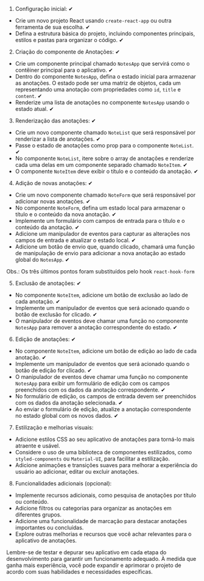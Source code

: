 1. Configuração inicial: ✔

- Crie um novo projeto React usando `create-react-app` ou outra ferramenta de sua escolha. ✔
- Defina a estrutura básica do projeto, incluindo componentes principais, estilos e pastas para organizar o código. ✔

2. Criação do componente de Anotações: ✔

- Crie um componente principal chamado `NotesApp` que servirá como o contêiner principal para o aplicativo. ✔
- Dentro do componente `NotesApp`, defina o estado inicial para armazenar as anotações. O estado pode ser uma matriz de objetos, cada um representando uma anotação com propriedades como `id`, `title` e `content`. ✔
- Renderize uma lista de anotações no componente `NotesApp` usando o estado atual. ✔

3. Renderização das anotações: ✔

- Crie um novo componente chamado `NoteList` que será responsável por renderizar a lista de anotações. ✔
- Passe o estado de anotações como prop para o componente `NoteList`. ✔
- No componente `NoteList`, itere sobre o array de anotações e renderize cada uma delas em um componente separado chamado `NoteItem`. ✔
- O componente `NoteItem` deve exibir o título e o conteúdo da anotação. ✔

4. Adição de novas anotações: ✔

- Crie um novo componente chamado `NoteForm` que será responsável por adicionar novas anotações. ✔
- No componente `NoteForm`, defina um estado local para armazenar o título e o conteúdo da nova anotação. ✔
- Implemente um formulário com campos de entrada para o título e o conteúdo da anotação. ✔
- Adicione um manipulador de eventos para capturar as alterações nos campos de entrada e atualizar o estado local. ✔
- Adicione um botão de envio que, quando clicado, chamará uma função de manipulação de envio para adicionar a nova anotação ao estado global do `NotesApp`. ✔

Obs.: Os três últimos pontos foram substituídos pelo hook `react-hook-form`

5. Exclusão de anotações: ✔

- No componente `NoteItem`, adicione um botão de exclusão ao lado de cada anotação. ✔
- Implemente um manipulador de eventos que será acionado quando o botão de exclusão for clicado. ✔
- O manipulador de eventos deve chamar uma função no componente `NotesApp` para remover a anotação correspondente do estado. ✔

6. Edição de anotações: ✔

- No componente `NoteItem`, adicione um botão de edição ao lado de cada anotação. ✔
- Implemente um manipulador de eventos que será acionado quando o botão de edição for clicado. ✔
- O manipulador de eventos deve chamar uma função no componente `NotesApp` para exibir um formulário de edição com os campos preenchidos com os dados da anotação correspondente. ✔
- No formulário de edição, os campos de entrada devem ser preenchidos com os dados da anotação selecionada. ✔
- Ao enviar o formulário de edição, atualize a anotação correspondente no estado global com os novos dados. ✔

7. Estilização e melhorias visuais:

- Adicione estilos CSS ao seu aplicativo de anotações para torná-lo mais atraente e usável.
- Considere o uso de uma biblioteca de componentes estilizados, como `styled-components` ou `Material-UI`, para facilitar a estilização.
- Adicione animações e transições suaves para melhorar a experiência do usuário ao adicionar, editar ou excluir anotações.

8. Funcionalidades adicionais (opcional):

- Implemente recursos adicionais, como pesquisa de anotações por título ou conteúdo.
- Adicione filtros ou categorias para organizar as anotações em diferentes grupos.
- Adicione uma funcionalidade de marcação para destacar anotações importantes ou concluídas.
- Explore outras melhorias e recursos que você achar relevantes para o aplicativo de anotações.

Lembre-se de testar e depurar seu aplicativo em cada etapa do desenvolvimento para garantir um funcionamento adequado. À medida que ganha mais experiência, você pode expandir e aprimorar o projeto de acordo com suas habilidades e necessidades específicas.